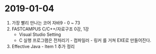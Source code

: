 # 2019-01-04

1. 가장 빨리 만나는 코어 자바9 - 0 ~ 73
2. FASTCAMPUS C/C++/자료구조 0강, 1강
   - Visual Studio Setting
   - C 실행 프로그램은 전처리기 - 컴파일러 - 링커 를 거쳐 EXE로 만들어진다.
3. Effective Java - Item 1 추가 정리
